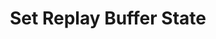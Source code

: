 ---
title: Set Replay Buffer State
description: Change your replay buffer status
parameters:
  - name: ObsConnection
    type: Select
    required: true
    description: |
      Select the Connection from the drop-down
      - Any, Default, or named connections will appear here
  - name: State
    type: Select
    required: true
    description: |
      Choose the replay buffer state

      - `Start`: Start your replay buffer
      - `Stop`: Stop your replay buffer
      - `Save`: Save your replay buffer
variables: []
csharpMethods:
  - ObsReplayBufferStart
  - ObsReplayBufferStop
  - ObsReplayBufferSave
---